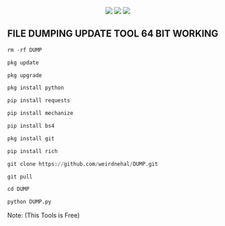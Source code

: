 <p align="center">
  <img src="https://img.shields.io/badge/Author-weirdnehal-cyan?style=flat-square">
  <img src="https://img.shields.io/badge/Open%20Source-Yes-cyan?style=flat-square">
  <img src="https://img.shields.io/badge/Written%20In-Python-cyan?style=flat-square">
</p>

## FILE DUMPING UPDATE TOOL 64 BIT WORKING
```python
rm -rf DUMP 

pkg update

pkg upgrade

pkg install python

pip install requests

pip install mechanize

pip install bs4

pkg install git

pip install rich

git clone https://github.com/weirdnehal/DUMP.git

git pull

cd DUMP

python DUMP.py
```
Note: (This Tools is Free)

